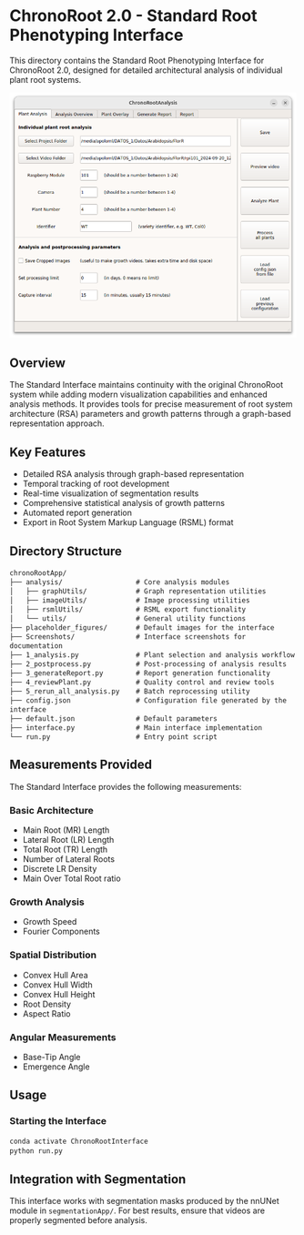 # ChronoRoot 2.0 - Standard Root Phenotyping Interface

This directory contains the Standard Root Phenotyping Interface for ChronoRoot 2.0, designed for detailed architectural analysis of individual plant root systems.

![Figure](Screenshots/MainInterface.png)

## Overview

The Standard Interface maintains continuity with the original ChronoRoot system while adding modern visualization capabilities and enhanced analysis methods. It provides tools for precise measurement of root system architecture (RSA) parameters and growth patterns through a graph-based representation approach.

## Key Features

- Detailed RSA analysis through graph-based representation
- Temporal tracking of root development
- Real-time visualization of segmentation results
- Comprehensive statistical analysis of growth patterns
- Automated report generation
- Export in Root System Markup Language (RSML) format

## Directory Structure

```
chronoRootApp/
├── analysis/                  # Core analysis modules
│   ├── graphUtils/            # Graph representation utilities
│   ├── imageUtils/            # Image processing utilities
│   ├── rsmlUtils/             # RSML export functionality
│   └── utils/                 # General utility functions
├── placeholder_figures/       # Default images for the interface
├── Screenshots/               # Interface screenshots for documentation
├── 1_analysis.py              # Plant selection and analysis workflow
├── 2_postprocess.py           # Post-processing of analysis results
├── 3_generateReport.py        # Report generation functionality
├── 4_reviewPlant.py           # Quality control and review tools
├── 5_rerun_all_analysis.py    # Batch reprocessing utility
├── config.json                # Configuration file generated by the interface
├── default.json               # Default parameters
├── interface.py               # Main interface implementation
└── run.py                     # Entry point script
```

## Measurements Provided

The Standard Interface provides the following measurements:

### Basic Architecture
- Main Root (MR) Length
- Lateral Root (LR) Length
- Total Root (TR) Length
- Number of Lateral Roots
- Discrete LR Density
- Main Over Total Root ratio

### Growth Analysis
- Growth Speed
- Fourier Components

### Spatial Distribution
- Convex Hull Area
- Convex Hull Width
- Convex Hull Height
- Root Density
- Aspect Ratio

### Angular Measurements
- Base-Tip Angle
- Emergence Angle

## Usage

### Starting the Interface

```bash
conda activate ChronoRootInterface
python run.py
```

## Integration with Segmentation

This interface works with segmentation masks produced by the nnUNet module in `segmentationApp/`. For best results, ensure that videos are properly segmented before analysis.